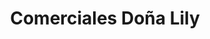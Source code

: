 ---
title: "Comerciales Doña Lily"
url: /san-lucas-sacatepequez/comerciales-dona-lily/
shop: Allgemein
---